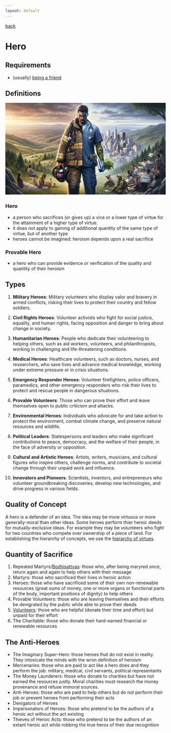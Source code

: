 ```yaml
---
layout: default
---
```

[back](./)

# Hero

## Requirements

- (usually) [being a friend](friendship.html)

## Definitions

![Real Hero](images/real_hero.png)

### Hero

- a person who sacrifices (or gives up) a vice or a lower type of virtue for the attainment of a higher type of virtue.
- it does not apply to gaining of additional quantity of the same type of virtue, but of another type
- heroes cannot be imagined: heroism depends upon a real sacrifice

### Provable Hero

- a hero who can provide evidence or verification of the quality and quantity of their heroism

## Types

1. **Military Heroes**: Military volunteers who display valor and bravery in armed conflicts, risking their lives to protect their country and fellow soldiers.

1. **Civil Rights Heroes**: Volunteer activists who fight for social justice, equality, and human rights, facing opposition and danger to bring about change in society.

1. **Humanitarian Heroes**: People who dedicate their volunteering to helping others, such as aid workers, volunteers, and philanthropists, working in challenging and life-threatening conditions.

1. **Medical Heroes**: Healthcare volunteers, such as doctors, nurses, and researchers, who save lives and advance medical knowledge, working under extreme pressure or in crisis situations.

1. **Emergency Responder Heroes**: Volunteer firefighters, police officers, paramedics, and other emergency responders who risk their lives to protect and rescue people in dangerous situations.

1. **Provable Volunteers**: Those who can prove their effort and leave themselves open to public criticism and attacks.

1. **Environmental Heroes**: Individuals who advocate for and take action to protect the environment, combat climate change, and preserve natural resources and wildlife.

1. **Political Leaders**: Statespersons and leaders who make significant contributions to peace, democracy, and the welfare of their people, in the face of adversity or opposition.

1. **Cultural and Artistic Heroes**: Artists, writers, musicians, and cultural figures who inspire others, challenge norms, and contribute to societal change through their unpaid work and influence.

1. **Innovators and Pioneers**: Scientists, inventors, and entrepreneurs who volunteer groundbreaking discoveries, develop new technologies, and drive progress in various fields.

## Quality of Concept

A hero is a defender of an idea. The idea may be more virtuous or more generally-moral than other ideas. Some heroes perform thier heroic deeds for mutually-exclusive ideas. For example they may be volunteers who fight for two countries who compete over ownership of a piece of land.
For establishing the hierarchy of concepts, we use the [hierarchy of virtues](hierarchies.html).


## Quantity of Sacrifice

1. Repeated Martyrs/[Bodhisattvas](https://en.wikipedia.org/wiki/Bodhisattva): those who, after being maryred once, return again and again to help others with their message
1. Martyrs: those who sacrificed their lives in heroic action
1. Heroes: those who have sacrificed some of their own non-renewable resources (great sums of money, one or more organs or functional parts of the body, important positions of dignity) to help others
1. Provable Volunteers: those who are leaving themselves and their efforts be denigrated by the public while able to prove their deeds
1. [Volunteers](volunteer.html): those who are helpful (donate their time and effort) but unpaid for their effort
1. The Charitable: those who donate their hard-earned financial or renewable resources

## The Anti-Heroes
- The Imaginary Super-Hero: those heroes that do not exist in reality. They intoxicate the minds with the wron definition of heroism
- Mercenaries: those who are paid to act like a hero does and they perform the job: military, medical, civil servants, political representants
- The Money Launderers: those who donate to charities but have not earned the resources justly. Moral charities must research the money provenance and refuse immoral sources.
- Anti-Heroes: those who are paid to help others but do not perform their job or prevent heroes from performing their acts
- Denigators of Heroes
- Impersonators of Heroes: those who pretend to be the authors of a heroic act without the act existing
- Thieves of Heroic Acts: those who pretend to be the authors of an extant heroic act while robbing the true heros of their due recognition

